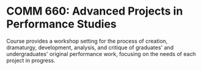 # COMM 660: Advanced Projects in Performance Studies

Course provides a workshop setting for the process of creation, dramaturgy, development, analysis, and critique of graduates' and undergraduates' original performance work, focusing on the needs of each project in progress.